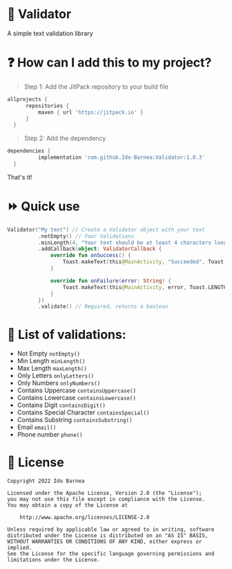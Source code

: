 # :mag_right: Validator
A simple text validation library

# :question: How can I add this to my project?
> Step 1: Add the JitPack repository to your build file
  ```gradle
  allprojects {
		repositories {
			maven { url 'https://jitpack.io' }
		}
	}
  ```
> Step 2: Add the dependency
  ```gradle
  dependencies {
	        implementation 'com.github.Ido-Barnea:Validator:1.0.3'
	}
  ```
  That's it!

# :fast_forward: Quick use
  ```kotlin
  Validator("My text") // Create a Validator object with your text
            .notEmpty() // Your Validations
            .minLength(4, "Your text should be at least 4 characters long!")
            .addCallback(object: ValidatorCallback {
                override fun onSuccess() {
                    Toast.makeText(this@MainActivity, "Succeeded", Toast.LENGTH_SHORT).show()
                }

                override fun onFailure(error: String) {
                    Toast.makeText(this@MainActivity, error, Toast.LENGTH_SHORT).show()
                }
            })
            .validate() // Required, returns a boolean
  ```

# :book: List of validations:
- Not Empty ```notEmpty()```
- Min Length ```minLength()```
- Max Length ```maxLength()```
- Only Letters ```onlyLetters()```
- Only Numbers ```onlyNumbers()```
- Contains Uppercase ```containsUppercase()```
- Contains Lowercase ```containsLowercase()```
- Contains Digit ```containsDigit()```
- Contains Special Character ```containsSpecial()```
- Contains Substring ```containsSubstring()```
- Email ```email()```
- Phone number ```phone()```

# :briefcase: License
```
Copyright 2022 Ido Barnea

Licensed under the Apache License, Version 2.0 (the "License");
you may not use this file except in compliance with the License.
You may obtain a copy of the License at

    http://www.apache.org/licenses/LICENSE-2.0

Unless required by applicable law or agreed to in writing, software
distributed under the License is distributed on an "AS IS" BASIS,
WITHOUT WARRANTIES OR CONDITIONS OF ANY KIND, either express or implied.
See the License for the specific language governing permissions and
limitations under the License.
